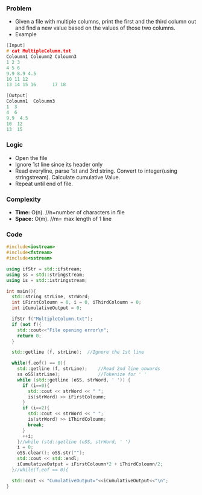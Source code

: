 ### Problem
- Given a file with multiple columns, print the first and the third column out and find a new value based on the values of those two columns.
- Example
```c
[Input]
# cat MultipleColumn.txt
Coloumn1 Coloumn2 Coloumn3
1 2 3
4 5 6
9.9 8.9 4.5
10 11 12
13 14 15 16      17 18

[Output]
Coloumn1  Coloumn3
1  3
4  6
9.9  4.5
10  12
13  15
```

### Logic
- Open the file
- Ignore 1st line since its header only
- Read everyline, parse 1st and 3rd string. Convert to integer(using stringstream). Calculate cumulative Value.
- Repeat until end of file.

### Complexity
- **Time:** O(n). //n=number of characters in file
- **Space:** O(m). //m= max length of 1 line

### Code
```c++
#include<iostream>
#include<fstream>
#include<sstream>

using ifStr = std::ifstream;
using ss = std::stringstream;
using is = std::istringstream;

int main(){
  std::string strLine, strWord;
  int iFirstColoumn = 0, i = 0, iThirdColoumn = 0;
  int iCumulativeOutput = 0;

  ifStr f("MultipleColumn.txt");
  if (not f){
    std::cout<<"File opening error\n";
    return 0;
  }

  std::getline (f, strLine);  //Ignore the 1st line

  while(f.eof() == 0){
    std::getline (f, strLine);    //Read 2nd line onwards
    ss oSS(strLine);              //Tokenize for ' '
    while (std::getline (oSS, strWord, ' ')) {
      if (i==0){
        std::cout << strWord << " ";
        is(strWord) >> iFirstColoumn;
      }
      if (i==2){
        std::cout << strWord << " ";
        is(strWord) >> iThirdColoumn;
        break;
      }
      ++i;
    }//while (std::getline (oSS, strWord, ' ')
    i = 0;
    oSS.clear(); oSS.str("");
    std::cout << std::endl;
    iCumulativeOutput = iFirstColoumn*2 + iThirdColoumn/2;
  }//while(f.eof == 0){

  std::cout << "CumulativeOutput="<<iCumulativeOutput<<"\n";
}
```
